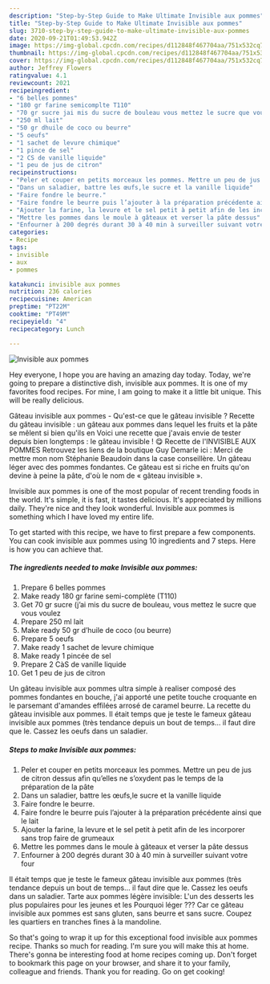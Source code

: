 ```yaml
---
description: "Step-by-Step Guide to Make Ultimate Invisible aux pommes"
title: "Step-by-Step Guide to Make Ultimate Invisible aux pommes"
slug: 3710-step-by-step-guide-to-make-ultimate-invisible-aux-pommes
date: 2020-09-21T01:49:53.942Z
image: https://img-global.cpcdn.com/recipes/d112848f467704aa/751x532cq70/invisible-aux-pommes-photo-principale-de-la-recette.jpg
thumbnail: https://img-global.cpcdn.com/recipes/d112848f467704aa/751x532cq70/invisible-aux-pommes-photo-principale-de-la-recette.jpg
cover: https://img-global.cpcdn.com/recipes/d112848f467704aa/751x532cq70/invisible-aux-pommes-photo-principale-de-la-recette.jpg
author: Jeffrey Flowers
ratingvalue: 4.1
reviewcount: 2021
recipeingredient:
- "6 belles pommes"
- "180 gr farine semicomplte T110"
- "70 gr sucre jai mis du sucre de bouleau vous mettez le sucre que vous voulez"
- "250 ml lait"
- "50 gr dhuile de coco ou beurre"
- "5 oeufs"
- "1 sachet de levure chimique"
- "1 pince de sel"
- "2 CS de vanille liquide"
- "1 peu de jus de citron"
recipeinstructions:
- "Peler et couper en petits morceaux les pommes. Mettre un peu de jus de citron dessus afin qu’elles ne s’oxydent pas le temps de la préparation de la pâte"
- "Dans un saladier, battre les œufs,le sucre et la vanille liquide"
- "Faire fondre le beurre."
- "Faire fondre le beurre puis l’ajouter à la préparation précédente ainsi que le lait"
- "Ajouter la farine, la levure et le sel petit à petit afin de les incorporer sans trop faire de grumeaux"
- "Mettre les pommes dans le moule à gâteaux et verser la pâte dessus"
- "Enfourner à 200 degrés durant 30 à 40 min à surveiller suivant votre four"
categories:
- Recipe
tags:
- invisible
- aux
- pommes

katakunci: invisible aux pommes 
nutrition: 236 calories
recipecuisine: American
preptime: "PT22M"
cooktime: "PT49M"
recipeyield: "4"
recipecategory: Lunch

---
```



![Invisible aux pommes](https://img-global.cpcdn.com/recipes/d112848f467704aa/751x532cq70/invisible-aux-pommes-photo-principale-de-la-recette.jpg)

Hey everyone, I hope you are having an amazing day today. Today, we're going to prepare a distinctive dish, invisible aux pommes. It is one of my favorites food recipes. For mine, I am going to make it a little bit unique. This will be really delicious.

Gâteau invisible aux pommes - Qu&#39;est-ce que le gâteau invisible ? Recette du gâteau invisible : un gâteau aux pommes dans lequel les fruits et la pâte se mêlent si bien qu&#39;ils en Voici une recette que j&#39;avais envie de tester depuis bien longtemps : le gâteau invisible ! 😋 Recette de l&#39;INVISIBLE AUX POMMES Retrouvez les liens de la boutique Guy Demarle ici : Merci de mettre mon nom Stéphanie Beaudoin dans la case conseillère. Un gâteau léger avec des pommes fondantes. Ce gâteau est si riche en fruits qu&#39;on devine à peine la pâte, d&#39;où le nom de « gâteau invisible ».

Invisible aux pommes is one of the most popular of recent trending foods in the world. It's simple, it is fast, it tastes delicious. It's appreciated by millions daily. They're nice and they look wonderful. Invisible aux pommes is something which I have loved my entire life.


To get started with this recipe, we have to first prepare a few components. You can cook invisible aux pommes using 10 ingredients and 7 steps. Here is how you can achieve that.

<!--inarticleads1-->

##### The ingredients needed to make Invisible aux pommes:

1. Prepare 6 belles pommes
1. Make ready 180 gr farine semi-complète (T110)
1. Get 70 gr sucre (j’ai mis du sucre de bouleau, vous mettez le sucre que vous voulez
1. Prepare 250 ml lait
1. Make ready 50 gr d’huile de coco (ou beurre)
1. Prepare 5 oeufs
1. Make ready 1 sachet de levure chimique
1. Make ready 1 pincée de sel
1. Prepare 2 CàS de vanille liquide
1. Get 1 peu de jus de citron


Un gâteau invisible aux pommes ultra simple à realiser composé des pommes fondantes en bouche, j&#39;ai apporté une petite touche croquante en le parsemant d&#39;amandes effilées arrosé de caramel beurre. La recette du gâteau invisible aux pommes. Il était temps que je teste le fameux gâteau invisible aux pommes (très tendance depuis un bout de temps… il faut dire que le. Cassez les oeufs dans un saladier. 

<!--inarticleads2-->

##### Steps to make Invisible aux pommes:

1. Peler et couper en petits morceaux les pommes. Mettre un peu de jus de citron dessus afin qu’elles ne s’oxydent pas le temps de la préparation de la pâte
1. Dans un saladier, battre les œufs,le sucre et la vanille liquide
1. Faire fondre le beurre.
1. Faire fondre le beurre puis l’ajouter à la préparation précédente ainsi que le lait
1. Ajouter la farine, la levure et le sel petit à petit afin de les incorporer sans trop faire de grumeaux
1. Mettre les pommes dans le moule à gâteaux et verser la pâte dessus
1. Enfourner à 200 degrés durant 30 à 40 min à surveiller suivant votre four


Il était temps que je teste le fameux gâteau invisible aux pommes (très tendance depuis un bout de temps… il faut dire que le. Cassez les oeufs dans un saladier. Tarte aux pommes légère invisible: L&#39;un des desserts les plus populaires pour les jeunes et les Pourquoi léger ??? Car ce gâteau invisible aux pommes est sans gluten, sans beurre et sans sucre. Coupez les quartiers en tranches fines à la mandoline. 

So that's going to wrap it up for this exceptional food invisible aux pommes recipe. Thanks so much for reading. I'm sure you will make this at home. There's gonna be interesting food at home recipes coming up. Don't forget to bookmark this page on your browser, and share it to your family, colleague and friends. Thank you for reading. Go on get cooking!
